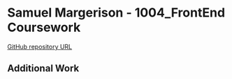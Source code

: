 # Samuel Margerison - 1004_FrontEnd Coursework 

[GitHub repository URL](https://github.com/Sammarger/1004_FrontEnd.git)

## Additional Work